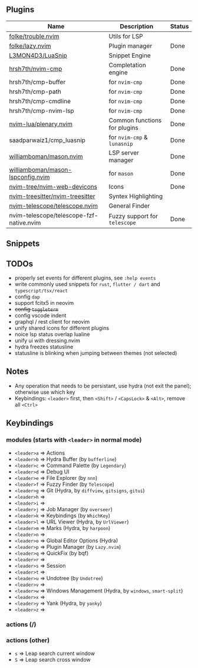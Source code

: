 ## Plugins

| Name                                                              | Description                   | Status |
| ----------------------------------------------------------------- | ----------------------------- | ------ |
| [folke/trouble.nvim](https://github.com/folke/trouble.nvim)       | Utils for LSP                 |        |
| [folke/lazy.nvim]()                                               | Plugin manager                | Done   |
| [L3MON4D3/LuaSnip](https://github.com/L3MON4D3/LuaSnip)           | Snippet Engine                |        |
| [hrsh7th/nvim-cmp](https://github.com/hrsh7th/nvim-cmp)           | Completation engine           | Done   |
| hrsh7th/cmp-buffer                                                | for `nvim-cmp`                | Done   |
| hrsh7th/cmp-path                                                  | for `nvim-cmp`                | Done   |
| hrsh7th/cmp-cmdline                                               | for `nvim-cmp`                | Done   |
| hrsh7th/cmp-nvim-lsp                                              | for `nvim-cmp`                | Done   |
| [nvim-lua/plenary.nvim](https://github.com/nvim-lua/plenary.nvim) | Common functions for plugins  | Done   |
| saadparwaiz1/cmp_luasnip                                          | for `nvim-cmp` & `lunasnip`   | Done   |
| [williamboman/mason.nvim]()                                       | LSP server manager            | Done   |
| [williamboman/mason-lspconfig.nvim]()                             | for `mason`                   | Done   |
| [nvim-tree/nvim-web-devicons]()                                   | Icons                         | Done   |
| [nvim-treesitter/nvim-treesitter]()                               | Syntex Highlighting           |        |
| [nvim-telescope/telescope.nvim]()                                 | General Finder                |        |
| nvim-telescope/telescope-fzf-native.nvim                          | Fuzzy support for `telescope` | Done   |

## Snippets

## TODOs

- properly set events for different plugins, see `:help events`
- write commonly used snippets for `rust`, `flutter / dart` and `typescript/tsx/react`
- config `dap`
- support fcitx5 in neovim
- ~~config `toggleterm`~~
- config vscode indent
- graphql / rest client for neovim
- unify shared icons for different plugins
- noice lsp status overlap lualine
- unify ui with dressing.nvim
- hydra freezes statusline
- statusline is blinking when jumping between themes (not selected)
## Notes

- Any operation that needs to be persistant, use hydra (not exit the panel); otherwise use which key
- Keybindings: `<leader>` first, then `<Shift>` / `<CapsLock>` & `<Alt>`, remove all `<Ctrl>`

## Keybindings

### modules (starts with `<leader>` in normal mode)

- `<leader>a` => Actions
- `<leader>b` => Hydra Buffer (by `bufferline`)
- `<leader>c` => Command Palette (by `Legendary`)
- `<leader>d` => Debug UI
- `<leader>e` => File Explorer (by `nnn`)
- `<leader>f` => Fuzzy Finder (by `Telescope`)
- `<leader>g` => Git (Hydra, by `diffview`, `gitsigns`, `gitui`)
- `<leader>h` => 
- `<leader>i` =>
- `<leader>j` => Job Manager (by `overseer`)
- `<leader>k` => Keybindings (by `WhichKey`)
- `<leader>l` => URL Viewer (Hydra, by `UrlViewer`) 
- `<leader>m` => Marks (Hydra, by `harpoon`)
- `<leader>n` => 
- `<leader>o` => Global Editor Options (Hydra)
- `<leader>p` => Plugin Manager (by `Lazy.nvim`) 
- `<leader>q` => QuickFix (by bqf)
- `<leader>r` =>
- `<leader>s` => Session
- `<leader>t` =>
- `<leader>u` => Undotree (by `Undotree`)
- `<leader>v` => 
- `<leader>w` => Windows Management (Hydra, by `windows`, `smart-split`)
- `<leader>x` => 
- `<leader>y` => Yank (Hydra, by `yanky`)
- `<leader>z` =>

### actions (<alt>/<Shift>)

### actions (other)

- `s` => Leap search current window
- `S` => Leap search cross window

